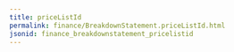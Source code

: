 ```yaml
---
title: priceListId
permalink: finance/BreakdownStatement.priceListId.html
jsonid: finance_breakdownstatement_pricelistid
---
```

